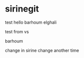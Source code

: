 # sirinegit

test hello
barhoum elghali


test from vs

barhoum



change in sirine 
change another time